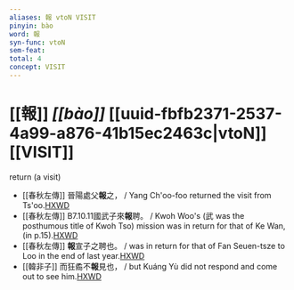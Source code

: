 ```yaml
---
aliases: 報 vtoN VISIT
pinyin: bào
word: 報
syn-func: vtoN
sem-feat: 
total: 4
concept: VISIT 
---
```

# [[報]] *[[bào]]*  [[uuid-fbfb2371-2537-4a99-a876-41b15ec2463c|vtoN]] [[VISIT]]
return (a visit)
 - [[春秋左傳]] 晉陽處父**報**之， / Yang Ch'oo-foo returned the visit from Ts'oo.[HXWD](https://hxwd.org/textview.html?location=KR1e0001_tls_005-554a.4)
 - [[春秋左傳]] B7.10.11國武子來**報**聘。 / Kwoh Woo's (武 was the posthumous title of Kwoh Tso) mission was in return for that of Ke Wan, (in p.15).[HXWD](https://hxwd.org/textview.html?location=KR1e0001_tls_007-201a.1)
 - [[春秋左傳]] **報**宣子之聘也。 / was in return for that of Fan Seuen-tsze to Loo in the end of last year.[HXWD](https://hxwd.org/textview.html?location=KR1e0001_tls_009-196a.1)
 - [[韓非子]] 而狂矞不**報**見也， / but Kuáng Yù did not respond and come out to see him.[HXWD](https://hxwd.org/textview.html?location=KR3c0005_tls_034-40a.7)